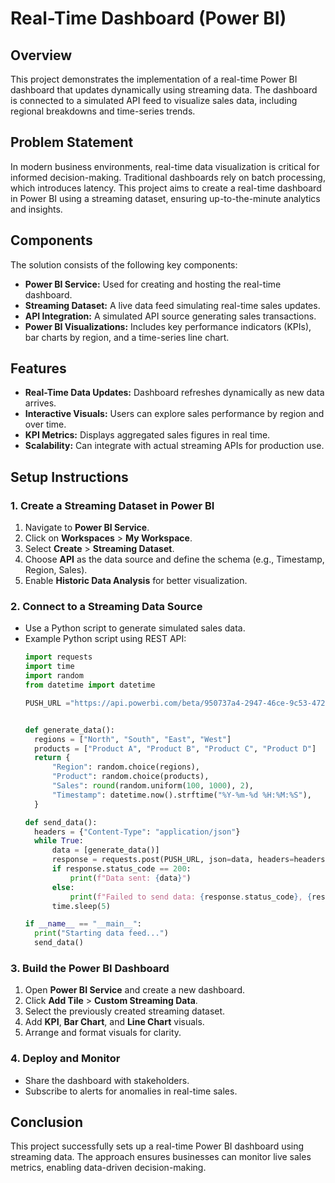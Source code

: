 # Real-Time Dashboard (Power BI)

## Overview
This project demonstrates the implementation of a real-time Power BI dashboard that updates dynamically using streaming data. The dashboard is connected to a simulated API feed to visualize sales data, including regional breakdowns and time-series trends.

## Problem Statement
In modern business environments, real-time data visualization is critical for informed decision-making. Traditional dashboards rely on batch processing, which introduces latency. This project aims to create a real-time dashboard in Power BI using a streaming dataset, ensuring up-to-the-minute analytics and insights.

## Components
The solution consists of the following key components:
- **Power BI Service:** Used for creating and hosting the real-time dashboard.
- **Streaming Dataset:** A live data feed simulating real-time sales updates.
- **API Integration:** A simulated API source generating sales transactions.
- **Power BI Visualizations:** Includes key performance indicators (KPIs), bar charts by region, and a time-series line chart.

## Features
- **Real-Time Data Updates:** Dashboard refreshes dynamically as new data arrives.
- **Interactive Visuals:** Users can explore sales performance by region and over time.
- **KPI Metrics:** Displays aggregated sales figures in real time.
- **Scalability:** Can integrate with actual streaming APIs for production use.

## Setup Instructions
### 1. Create a Streaming Dataset in Power BI
1. Navigate to **Power BI Service**.
2. Click on **Workspaces** > **My Workspace**.
3. Select **Create** > **Streaming Dataset**.
4. Choose **API** as the data source and define the schema (e.g., Timestamp, Region, Sales).
5. Enable **Historic Data Analysis** for better visualization.

### 2. Connect to a Streaming Data Source
- Use a Python script to generate simulated sales data.
- Example Python script using REST API:
  ```python
  import requests
  import time
  import random
  from datetime import datetime

  PUSH_URL ="https://api.powerbi.com/beta/950737a4-2947-46ce-9c53-4728f01fd598/datasets/51853dc9-0e6e-4705-835e-68cdb7a7d0d3/rows?experience=power-bi&key=ffqvqF5WVx%2ByrRVG1flt2RBxL%2F2jkf05Xtc7ne7KCPbYEo4tLNBm%2FLiP1on0fNXDkUQ3IIbT5KQ%2BnjBW9f5Fsw%3D%3D"


  def generate_data():
    regions = ["North", "South", "East", "West"]
    products = ["Product A", "Product B", "Product C", "Product D"]
    return {
        "Region": random.choice(regions),
        "Product": random.choice(products),
        "Sales": round(random.uniform(100, 1000), 2),
        "Timestamp": datetime.now().strftime("%Y-%m-%d %H:%M:%S"),
    }

  def send_data():
    headers = {"Content-Type": "application/json"}
    while True:
        data = [generate_data()]  
        response = requests.post(PUSH_URL, json=data, headers=headers)
        if response.status_code == 200:
            print(f"Data sent: {data}")
        else:
            print(f"Failed to send data: {response.status_code}, {response.text}")
        time.sleep(5)

  if __name__ == "__main__":
    print("Starting data feed...")
    send_data()


### 3. Build the Power BI Dashboard
1. Open **Power BI Service** and create a new dashboard.
2. Click **Add Tile** > **Custom Streaming Data**.
3. Select the previously created streaming dataset.
4. Add **KPI**, **Bar Chart**, and **Line Chart** visuals.
5. Arrange and format visuals for clarity.

### 4. Deploy and Monitor
- Share the dashboard with stakeholders.
- Subscribe to alerts for anomalies in real-time sales.


## Conclusion
This project successfully sets up a real-time Power BI dashboard using streaming data. The approach ensures businesses can monitor live sales metrics, enabling data-driven decision-making.

